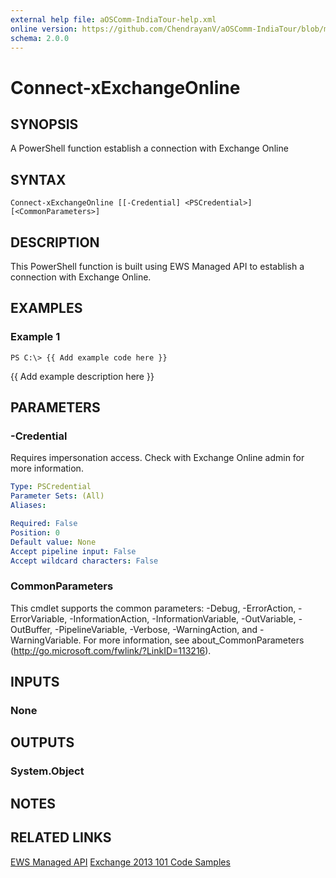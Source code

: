 ```yaml
---
external help file: aOSComm-IndiaTour-help.xml
online version: https://github.com/ChendrayanV/aOSComm-IndiaTour/blob/master/docs/Connect-xExchangeOnline.md
schema: 2.0.0
---
```


# Connect-xExchangeOnline

## SYNOPSIS
A PowerShell function establish a connection with Exchange Online

## SYNTAX

```
Connect-xExchangeOnline [[-Credential] <PSCredential>] [<CommonParameters>]
```

## DESCRIPTION
This PowerShell function is built using EWS Managed API to establish a connection with Exchange Online. 

## EXAMPLES

### Example 1
```
PS C:\> {{ Add example code here }}
```

{{ Add example description here }}

## PARAMETERS

### -Credential
Requires impersonation access. Check with Exchange Online admin for more information. 

```yaml
Type: PSCredential
Parameter Sets: (All)
Aliases: 

Required: False
Position: 0
Default value: None
Accept pipeline input: False
Accept wildcard characters: False
```

### CommonParameters
This cmdlet supports the common parameters: -Debug, -ErrorAction, -ErrorVariable, -InformationAction, -InformationVariable, -OutVariable, -OutBuffer, -PipelineVariable, -Verbose, -WarningAction, and -WarningVariable. For more information, see about_CommonParameters (http://go.microsoft.com/fwlink/?LinkID=113216).

## INPUTS

### None

## OUTPUTS

### System.Object

## NOTES

## RELATED LINKS
[EWS Managed API](https://msdn.microsoft.com/en-us/library/office/dn567668(v=exchg.150).aspx)
[Exchange 2013 101 Code Samples](https://code.msdn.microsoft.com/office/Exchange-2013-101-Code-3c38582c/file/61157/129/Exchange%202013%20101%20Code%20Samples.zip)